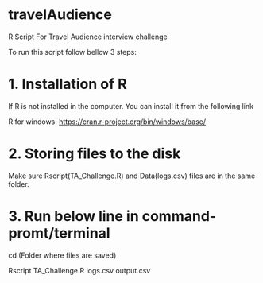 # travelAudience
R Script For Travel Audience interview challenge

To run this script follow bellow 3 steps:

# 1. Installation of R
 If R is not installed in the computer. You can install it from the following link 
 
R for windows: 
https://cran.r-project.org/bin/windows/base/

# 2. Storing files to the disk 
Make sure Rscript(TA_Challenge.R) and Data(logs.csv) files are in the same folder.

# 3. Run below line in command-promt/terminal
cd (Folder where files are saved)

Rscript TA_Challenge.R logs.csv output.csv
